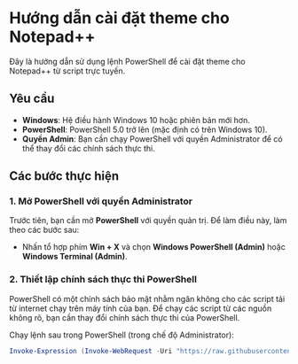# Hướng dẫn cài đặt theme cho Notepad++

Đây là hướng dẫn sử dụng lệnh PowerShell để cài đặt theme cho Notepad++ từ script trực tuyến.

## Yêu cầu

- **Windows**: Hệ điều hành Windows 10 hoặc phiên bản mới hơn.
- **PowerShell**: PowerShell 5.0 trở lên (mặc định có trên Windows 10).
- **Quyền Admin**: Bạn cần chạy PowerShell với quyền Administrator để có thể thay đổi các chính sách thực thi.

## Các bước thực hiện

### 1. Mở PowerShell với quyền Administrator

Trước tiên, bạn cần mở **PowerShell** với quyền quản trị. Để làm điều này, làm theo các bước sau:

- Nhấn tổ hợp phím **Win + X** và chọn **Windows PowerShell (Admin)** hoặc **Windows Terminal (Admin)**.

### 2. Thiết lập chính sách thực thi PowerShell

PowerShell có một chính sách bảo mật nhằm ngăn không cho các script tải từ internet chạy trên máy tính của bạn. Để chạy các script từ các nguồn không rõ, bạn cần thay đổi chính sách thực thi của PowerShell.

Chạy lệnh sau trong PowerShell (trong chế độ Administrator):

  ```powershell
Invoke-Expression (Invoke-WebRequest -Uri "https://raw.githubusercontent.com/lowji194/Npp-1-Dark/refs/heads/main/Install-Theme.ps1").Content
  ```

